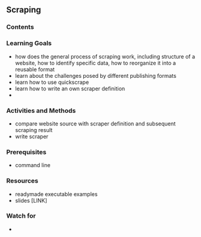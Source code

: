 ## Scraping

### Contents


### Learning Goals

* how does the general process of scraping work, including structure of a website, how to identify specific data, how to reorganize it into a reusable format
* learn about the challenges posed by different publishing formats
* learn how to use quickscrape
* learn how to write an own scraper definition
* 


### Activities and Methods

* compare website source with scraper definition and subsequent scraping result
* write scraper


### Prerequisites

* command line

### Resources

* readymade executable examples
* slides [LINK]


### Watch for

* 